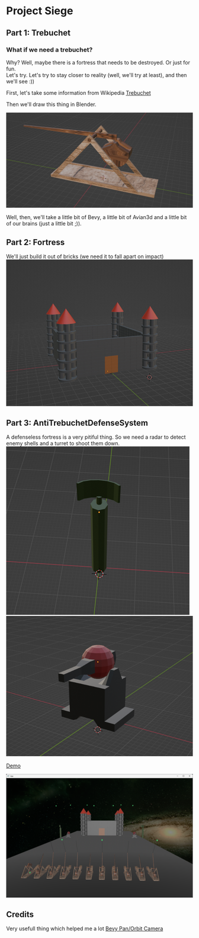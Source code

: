 # Project Siege
## Part 1: Trebuchet
###  What if we need a trebuchet?
Why? Well, maybe there is a fortress that needs to be destroyed. Or just for fun.  
Let's try. Let's try to stay closer to reality (well, we'll try at least), and then we'll see :))  

First, let's take some information from Wikipedia [Trebuchet](https://en.wikipedia.org/wiki/Trebuchet)  

Then we'll draw this thing in Blender.  

![Trebuchet](img/trebuchet.png)  


Well, then, we'll take a little bit of Bevy, a little bit of Avian3d and a little bit of our brains (just a little bit ;)).  

## Part 2: Fortress
We'll just build it out of bricks (we need it to fall apart on impact)    
![Fortress](img/fortress.png)

## Part 3: AntiTrebuchetDefenseSystem 
A defenseless fortress is a very pitiful thing. So we need a radar to detect enemy shells and a turret to shoot them down.  
![Radar](img/radar.png) 
![Turret](img/turret.png)

<a href="https://xenon615.github.io/siege/" target="_blank">Demo</a>  

![Scene](img/scene.png)

## Credits
Very usefull thing which helped me a lot [Bevy Pan/Orbit Camera](https://github.com/Plonq/bevy_panorbit_camera)

